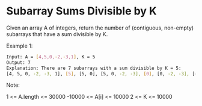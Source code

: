 # Subarray Sums Divisible by K

Given an array A of integers, return the number of (contiguous, non-empty) subarrays that have a sum divisible by K.


Example 1:

```bash
Input: A = [4,5,0,-2,-3,1], K = 5
Output: 7
Explanation: There are 7 subarrays with a sum divisible by K = 5:
[4, 5, 0, -2, -3, 1], [5], [5, 0], [5, 0, -2, -3], [0], [0, -2, -3], [-2, -3]
``` 

Note:

1 <= A.length <= 30000
-10000 <= A[i] <= 10000
2 <= K <= 10000

